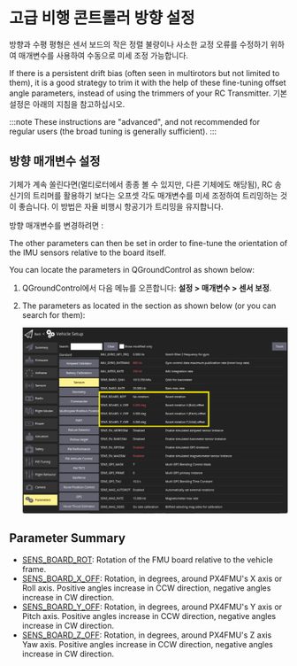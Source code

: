 # 고급 비행 콘트롤러 방향 설정

방향과 수평 평형은 센서 보드의 작은 정렬 불량이나 사소한 교정 오류를 수정하기 위하여 매개변수를 사용하여 수동으로 미세 조정 가능합니다.

If there is a persistent drift bias (often seen in multirotors but not limited to them), it is a good strategy to trim it with the help of these fine-tuning offset angle parameters, instead of using the trimmers of your RC Transmitter. 기본 설정은 아래의 지침을 참고하십시오.

:::note
These instructions are "advanced", and not recommended for regular users (the broad tuning is generally sufficient).
:::

## 방향 매개변수 설정

기체가 계속 쏠린다면(멀티로터에서 종종 볼 수 있지만, 다른 기체에도 해당됨), RC 송신기의 트리머를 활용하기 보다는 오프셋 각도 매개변수를 미세 조정하여 트리밍하는 것이 좋습니다. 이 방법은 자율 비행시 항공기가 트리밍을 유지합니다.

방향 매개변수를 변경하려면 :

The other parameters can then be set in order to fine-tune the orientation of the IMU sensors relative to the board itself.

You can locate the parameters in QGroundControl as shown below:

1. QGroundControl에서 다음 메뉴를 오픈합니다: **설정 > 매개변수 > 센서 보정**.
1. The parameters as located in the section as shown below (or you can search for them):

   ![FC Orientation QGC v2](../../assets/qgc/setup/sensor/fc_orientation_qgc_v2.png)

## Parameter Summary

- [SENS_BOARD_ROT](../advanced_config/parameter_reference.md#SENS_BOARD_ROT): Rotation of the FMU board relative to the vehicle frame.
- [SENS_BOARD_X_OFF](../advanced_config/parameter_reference.md#SENS_BOARD_X_OFF): Rotation, in degrees, around PX4FMU's X axis or Roll axis. Positive angles increase in CCW direction, negative angles increase in CW direction.
- [SENS_BOARD_Y_OFF](../advanced_config/parameter_reference.md#SENS_BOARD_Y_OFF): Rotation, in degrees, around PX4FMU's Y axis or Pitch axis. Positive angles increase in CCW direction, negative angles increase in CW direction.
- [SENS_BOARD_Z_OFF](../advanced_config/parameter_reference.md#SENS_BOARD_Z_OFF): Rotation, in degrees, around PX4FMU's Z axis Yaw axis. Positive angles increase in CCW direction, negative angles increase in CW direction.
  
